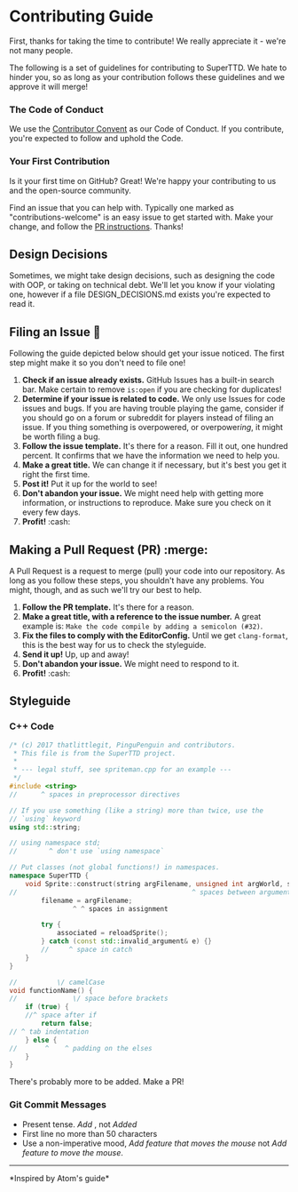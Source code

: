 # Contributing Guide
First, thanks for taking the time to contribute! We really appreciate it -
we're not many people.

The following is a set of guidelines for contributing to SuperTTD. We hate
to hinder you, so as long as your contribution follows these guidelines and
we approve it will merge!
### The Code of Conduct
We use the [Contributor Convent](/CODE_OF_CONDUCT.md) as our Code of Conduct.
If you contribute, you're expected to follow and uphold the Code.

### Your First Contribution
Is it your first time on GitHub? Great! We're happy your contributing to us and
the open-source community.

Find an issue that you can help with. Typically one marked as
"contributions-welcome" is an easy issue to get started with. Make your change,
and follow the [PR instructions](#making-a-pull-request-pr). Thanks!

## Design Decisions
Sometimes, we might take design decisions, such as designing the code with
OOP, or taking on technical debt. We'll let you know if your violating one,
however if a file DESIGN\_DECISIONS.md exists you're expected to read it.

## Filing an Issue :bug:
Following the guide depicted below should get your issue noticed. The first
step might make it so you don't need to file one!

1. **Check if an issue already exists.** GitHub Issues has a built-in search
bar. Make certain to remove `is:open` if you are checking for duplicates!
2. **Determine if your issue is related to code.** We only use Issues for
code issues and bugs. If you are having trouble playing the game, consider
if you should go on a forum or subreddit for players instead of filing an
issue. If you thing something is overpowered, or overpower*ing*, it might be
worth filing a bug.
3. **Follow the issue template.** It's there for a reason. Fill it out, one
hundred percent. It confirms that we have the information we need to help
you.
4. **Make a great title.** We can change it if necessary, but it's best you
get it right the first time.
5. **Post it!** Put it up for the world to see!
4. **Don't abandon your issue.** We might need help with getting more
information, or instructions to reproduce. Make sure you check on it every few
days.
5. **Profit!** :cash:

## Making a Pull Request (PR) :merge:
A Pull Request is a request to merge (pull) your code into our repository. As
long as you follow these steps, you shouldn't have any problems. You might,
though, and as such we'll try our best to help.

1. **Follow the PR template.** It's there for a reason.
2. **Make a great title, with a reference to the issue number.** A great
example is: `Make the code compile by adding a semicolon (#32)`.
3. **Fix the files to comply with the EditorConfig.** Until we get
`clang-format`, this is the best way for us to check the styleguide.
4. **Send it up!** Up, up and away!
5. **Don't abandon your issue.** We might need to respond to it.
6. **Profit!** :cash:

## Styleguide
### C++ Code
```cpp
/* (c) 2017 thatlittlegit, PinguPenguin and contributors.
 * This file is from the SuperTTD project.
 *
 * --- legal stuff, see spriteman.cpp for an example ---
 */
#include <string>
//      ^ spaces in preprocessor directives

// If you use something (like a string) more than twice, use the
// `using` keyword
using std::string;

// using namespace std;
//        ^ don't use `using namespace`

// Put classes (not global functions!) in namespaces.
namespace SuperTTD {
	void Sprite::construct(string argFilename, unsigned int argWorld, string argId) {
//	                                          ^ spaces between arguments
		filename = argFilename;
		        ^ ^ spaces in assignment

		try {
			associated = reloadSprite();
		} catch (const std::invalid_argument& e) {}
		//     ^ space in catch
	}
}

//          \/ camelCase
void functionName() {
//              \/ space before brackets
	if (true) {
	//^ space after if
		return false;	
// ^ tab indentation
	} else {
//       ^    ^ padding on the elses
	}
}
```
There's probably more to be added. Make a PR!

### Git Commit Messages
* Present tense. *Add <feature>*, not *Added <feature>*
* First line no more than 50 characters
* Use a non-imperative mood, *Add feature that moves the mouse* not *Add feature to move the mouse*.
<hr />
*Inspired by Atom's guide*
